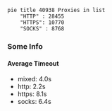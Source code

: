 
```mermaid
pie title 40938 Proxies in list
    "HTTP" : 28455
    "HTTPS": 10770
    "SOCKS" : 8768
```

### Some Info
#### Average Timeout

- mixed: 4.0s
- http: 2.2s
- https: 8.1s
- socks: 6.4s